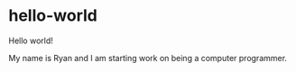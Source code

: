 # hello-world

Hello world!

My name is Ryan and I am starting work on being a computer programmer. 
